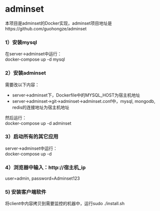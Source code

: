# adminset
本项目是adminset的Docker实现，adminset项目地址是https://github.com/guohongze/adminset

### 1）安装mysql 
在server->adminset中运行：<br>
docker-compose up -d mysql
 
### 2）安装adminset

需要改以下内容：
* server->adminset下，Dockerfile中的MYSQL_HOST为宿主机地址
* server->adminset->git->adminset->adminset.conf中，mysql, mongodb, redis的连接地址为宿主机地址

然后运行：<br>
docker-compose up -d adminset
### 3）启动所有的其它应用
server->adminset中运行：<br>
docker-compose up -d  

### 4）浏览器中输入：http://宿主机_ip
user=admin, password=Adminset123
### 5) 安装客户端软件
将client中内容拷贝到需要监控的机器中，运行sudo ./install.sh
